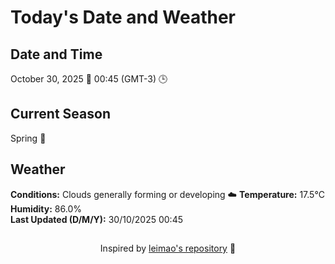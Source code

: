  # Today's Date and Weather
    
## Date and Time
October 30, 2025 📅
00:45 (GMT-3) 🕒

## Current Season
Spring 🌸
## Weather 
**Conditions:** Clouds generally forming or developing ☁️
**Temperature:** 17.5°C  
**Humidity:** 86.0%  
**Last Updated (D/M/Y):** 30/10/2025 00:45
##
<div align="center">Inspired by <a href="https://github.com/leimao/What-Is-The-Date-Today">leimao's repository</a> 🌱</div>

